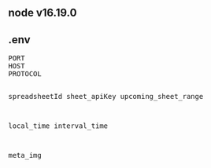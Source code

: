 <h2>node v16.19.0</h2>

<h2>.env</h2>
<pre>
PORT
HOST
PROTOCOL

spreadsheetId
sheet_apiKey
upcoming_sheet_range

local_time
interval_time

meta_img

</pre>
